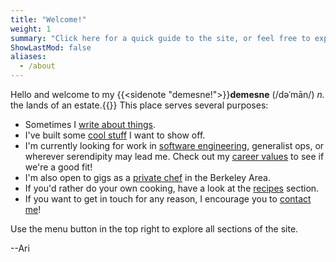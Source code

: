 ```yaml
---
title: "Welcome!"
weight: 1
summary: "Click here for a quick guide to the site, or feel free to explore on your own."
ShowLastMod: false
aliases:
  - /about
---
```


Hello and welcome to my {{<sidenote "demesne!">}}<b>demesne</b> (/dəˈmān/) <i>n.</i> the lands of an estate.{{</sidenote>}} This place serves several purposes:
- Sometimes I [write about things](/posts).
- I've built some [cool stuff](/projects) I want to show off.
- I'm currently looking for work in [software engineering](/resume), generalist ops, or wherever serendipity may lead me. Check out my [career values](/posts/my-career-values) to see if we're a good fit!
- I'm also open to gigs as a [private chef](https://aricooks.com) in the Berkeley Area.
- If you'd rather do your own cooking, have a look at the [recipes](/recipes) section.
- If you want to get in touch for any reason, I encourage you to [contact me](/contact)!

Use the menu button in the top right to explore all sections of the site.

--Ari